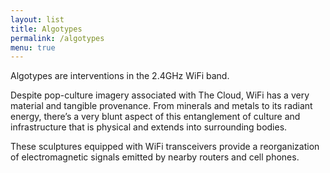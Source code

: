 ```yaml
---
layout: list
title: Algotypes
permalink: /algotypes
menu: true
---
```

Algotypes are interventions in the 2.4GHz WiFi band.

Despite pop-culture imagery associated with The Cloud, WiFi has a very material and tangible provenance. From minerals and metals to its radiant energy, there’s a very blunt aspect of this entanglement of culture and infrastructure that is physical and extends into surrounding bodies.

These sculptures equipped with WiFi transceivers provide a reorganization of electromagnetic signals emitted by nearby routers and cell phones.
